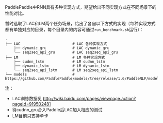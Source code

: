 
PaddlePaddle中RNN具有多种实现方式，期望给出不同实现方式在不同场景下的性能对比。

暂时选取了LAC和LM两个任务场景，给出了各自以下方式的实现（每种实现方式都有单独对应的目录，每个目录内的内容可通过`run_benchmark.sh`运行）：

```text
.
├── LAC                        # LAC 各种实现方式
    ├── dynamic_gru            # LAC dynamic_gru
    └── seq2seq_api_gru        # LAC seq2seq_api_gru
├── LM                         # LM 各种实现方式
    ├── cudnn_lstm             # LM cudnn_lstm
    ├── dynamic_lstm           # LM dynamic_lstm
    └── seq2seq_api_lstm       # LM seq2seq_api_lstm
└── models                     # https://github.com/PaddlePaddle/models/tree/release/1.6/PaddleNLP/models
```

注：
 - LAC训练数据见 http://wiki.baidu.com/pages/viewpage.action?pageId=919502481
 - 待cudnn_gru合入Paddle后LAC加入相应的测试
 - LM目前只支持单卡